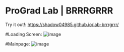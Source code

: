 # ProGrad Lab | BRRRGRRR

Try it out!: https://shadow04985.github.io/lab-brrrgrrr/

#Loading Screen:
![image](https://user-images.githubusercontent.com/22547443/179033294-16afafec-d7da-40b6-8f8c-245f7f417aa9.png)

#Mainpage:
![image](https://user-images.githubusercontent.com/22547443/179033414-fd0553f0-5e84-4d6e-96d1-e1c6c70db042.png)
